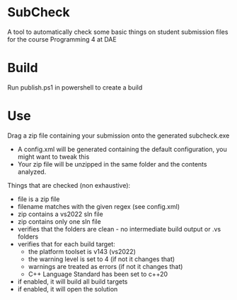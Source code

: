# SubCheck
A tool to automatically check some basic things on student submission files for the course Programming 4 at DAE

# Build
Run publish.ps1 in powershell to create a build

# Use
Drag a zip file containing your submission onto the generated subcheck.exe
- A config.xml will be generated containing the default configuration, you might want to tweak this
- Your zip file will be unzipped in the same folder and the contents analyzed.

Things that are checked (non exhaustive):
- file is a zip file
- filename matches with the given regex (see config.xml)
- zip contains a vs2022 sln file
- zip contains only one sln file
- verifies that the folders are clean - no intermediate build output or .vs folders
- verifies that for each build target:
    - the platform toolset is v143 (vs2022)
    - the warning level is set to 4 (if not it changes that)
    - warnings are treated as errors (if not it changes that)
    - C++ Language Standard has been set to c++20
- if enabled, it will build all build targets
- if enabled, it will open the solution
